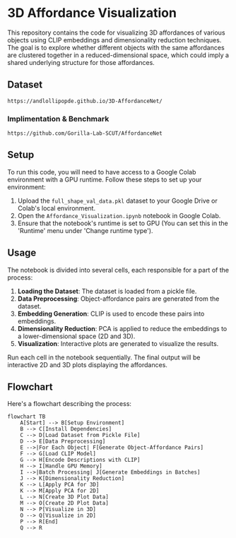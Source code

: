 # 3D Affordance Visualization

This repository contains the code for visualizing 3D affordances of various objects using CLIP embeddings and dimensionality reduction techniques. The goal is to explore whether different objects with the same affordances are clustered together in a reduced-dimensional space, which could imply a shared underlying structure for those affordances.

## Dataset
```
https://andlollipopde.github.io/3D-AffordanceNet/
```
### Implimentation & Benchmark
```
https://github.com/Gorilla-Lab-SCUT/AffordanceNet
```

## Setup

To run this code, you will need to have access to a Google Colab environment with a GPU runtime. Follow these steps to set up your environment:

1. Upload the `full_shape_val_data.pkl` dataset to your Google Drive or Colab's local environment.
2. Open the `Affordance_Visualization.ipynb` notebook in Google Colab.
3. Ensure that the notebook's runtime is set to GPU (You can set this in the 'Runtime' menu under 'Change runtime type').

## Usage

The notebook is divided into several cells, each responsible for a part of the process:

1. **Loading the Dataset**: The dataset is loaded from a pickle file.
2. **Data Preprocessing**: Object-affordance pairs are generated from the dataset.
3. **Embedding Generation**: CLIP is used to encode these pairs into embeddings.
4. **Dimensionality Reduction**: PCA is applied to reduce the embeddings to a lower-dimensional space (2D and 3D).
5. **Visualization**: Interactive plots are generated to visualize the results.

Run each cell in the notebook sequentially. The final output will be interactive 2D and 3D plots displaying the affordances.

## Flowchart

Here's a flowchart describing the process:

```mermaid
flowchart TB
    A[Start] --> B[Setup Environment]
    B --> C[Install Dependencies]
    C --> D[Load Dataset from Pickle File]
    D --> E[Data Preprocessing]
    E -->|For Each Object| F[Generate Object-Affordance Pairs]
    F --> G[Load CLIP Model]
    G --> H[Encode Descriptions with CLIP]
    H --> I[Handle GPU Memory]
    I -->|Batch Processing| J[Generate Embeddings in Batches]
    J --> K[Dimensionality Reduction]
    K --> L[Apply PCA for 3D]
    K --> M[Apply PCA for 2D]
    L --> N[Create 3D Plot Data]
    M --> O[Create 2D Plot Data]
    N --> P[Visualize in 3D]
    O --> Q[Visualize in 2D]
    P --> R[End]
    Q --> R

```
